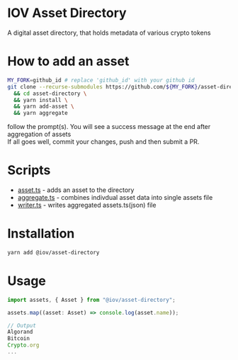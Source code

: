 # IOV Asset Directory

A digital asset directory, that holds metadata of various crypto tokens

# How to add an asset

```sh
MY_FORK=github_id # replace 'github_id' with your github id
git clone --recurse-submodules https://github.com/${MY_FORK}/asset-directory.git \
  && cd asset-directory \
  && yarn install \
  && yarn add-asset \
  && yarn aggregate
```

follow the prompt(s). You will see a success message at the end after aggregation of assets  
If all goes well, commit your changes, push and then submit a PR.

# Scripts

- [asset.ts](src/addAsset.ts) - adds an asset to the directory
- [aggregate.ts](src/aggregate.ts) - combines indivdual asset data into single assets file
- [writer.ts](src/writer.ts) - writes aggregated assets.ts(json) file

# Installation

```sh
yarn add @iov/asset-directory
```

# Usage

```ts
import assets, { Asset } from "@iov/asset-directory";

assets.map((asset: Asset) => console.log(asset.name));

// Output
Algorand
Bitcoin
Crypto.org
...
```
